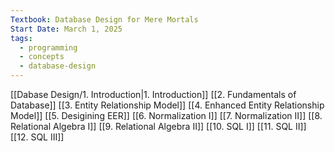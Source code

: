 ```yaml
---
Textbook: Database Design for Mere Mortals
Start Date: March 1, 2025
tags:
  - programming
  - concepts
  - database-design
---
```


[[Dabase Design/1. Introduction|1. Introduction]]
[[2. Fundamentals of Database]]
[[3. Entity Relationship Model]]
[[4. Enhanced Entity Relationship Model]]
[[5. Desigining EER]]
[[6. Normalization I]]
[[7. Normalization II]]
[[8. Relational Algebra I]]
[[9. Relational Algebra II]]
[[10. SQL I]]
[[11. SQL II]]
[[12. SQL III]]

